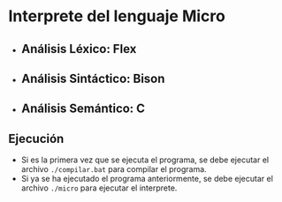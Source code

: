 # Interprete del lenguaje Micro
- ## Análisis Léxico: Flex
- ## Análisis Sintáctico: Bison
- ## Análisis Semántico: C
## Ejecución
- Si es la primera vez que se ejecuta el programa, se debe ejecutar el archivo ```./compilar.bat``` para compilar el programa.
- Si ya se ha ejecutado el programa anteriormente, se debe ejecutar el archivo ```./micro``` para ejecutar el interprete.